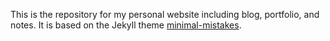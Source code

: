 This is the repository for my personal website including blog, portfolio, and notes. It is based on the Jekyll theme [minimal-mistakes](https://mmistakes.github.io/minimal-mistakes/).